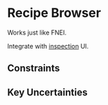# Recipe Browser

Works just like FNEI.

Integrate with [inspection](inspection.md) UI.

## Constraints

## Key Uncertainties
